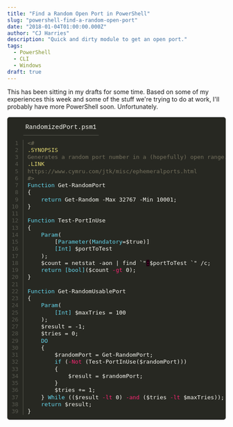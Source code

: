 ```yaml
---
title: "Find a Random Open Port in PowerShell"
slug: "powershell-find-a-random-open-port"
date: "2018-01-04T01:00:00.000Z"
author: "CJ Harries"
description: "Quick and dirty module to get an open port."
tags: 
  - PowerShell
  - CLI
  - Windows
draft: true
---
```


This has been sitting in my drafts for some time. Based on some of my experiences this week and some of the stuff we're trying to do at work, I'll probably have more PowerShell soon. Unfortunately.

<table class="highlighttable" style='border-radius:5px; display:block; font-family:Consolas, "Courier New", monospace; min-width:300px; overflow:auto; width:100%; background:#272822; color:#f8f8f2' width="100%">
<tr class="code-header" style="height:40px; padding:5px 0 0" height="40">
<td style="border:none; background-image:none; background-position:center; background-repeat:no-repeat"></td>
<td class="code-header" style="border:none; background-image:none; background-position:center; background-repeat:no-repeat; height:40px; padding:5px 0 0" height="40"><div class="code-tab active" style="color:#f8f8f2; display:inline-block; font-size:0.9em; height:35px; line-height:35px; margin:0 30px 0 0; padding:0 5px; border-bottom:1px solid #57584f" height="35">RandomizedPort.psm1</div></td>
</tr>
<tr>
<td class="linenos" style="border:none; background-image:none; background-position:center; background-repeat:no-repeat; padding:10px 0"><div class="linenodiv"><pre style="background:#272822; color:#57584f; border:none; font-size:1em; line-height:125%; padding:0 10px; margin-bottom:0; margin-top:0; padding-bottom:0; padding-top:0; border-radius:0; border-right:1px solid #57584f"> 1
 2
 3
 4
 5
 6
 7
 8
 9
10
11
12
13
14
15
16
17
18
19
20
21
22
23
24
25
26
27
28
29
30
31
32
33
34
35
36
37
38
39</pre></div></td>
<td class="code" style="border:none; background-image:none; background-position:center; background-repeat:no-repeat; padding:10px 0">
<div class="highlight" style='border-radius:5px; display:block; font-family:Consolas, "Courier New", monospace; min-width:300px; overflow:auto; width:100%; background:#272822; color:#f8f8f2' width="100%"><pre style="background:#272822; color:#f8f8f2; border:none; font-size:1em; line-height:125%; padding:10px; margin-bottom:0; margin-top:0; padding-bottom:0; padding-top:0"><span></span><span class="cm" style="color:#75715e">&lt;#</span><br><span class="sd" style="color:#e6db74">.SYNOPSIS</span><span class="cm" style="color:#75715e"></span><br><span class="cm" style="color:#75715e">Generates a random port number in a (hopefully) open range.</span><br><span class="sd" style="color:#e6db74">.LINK</span><span class="cm" style="color:#75715e"></span><br><span class="cm" style="color:#75715e">https://www.cymru.com/jtk/misc/ephemeralports.html</span><br><span class="cm" style="color:#75715e">#&gt;</span><br><span class="k" style="color:#66d9ef">Function</span> <span class="nb" style="color:#f8f8f2">Get-RandomPort</span><br><span class="p">{</span><br>    <span class="k" style="color:#66d9ef">return</span> <span class="nb" style="color:#f8f8f2">Get-Random</span> <span class="n">-Max</span> <span class="n">32767</span> <span class="n">-Min</span> <span class="n">10001</span><span class="p">;</span><br><span class="p">}</span><br><br><span class="k" style="color:#66d9ef">Function</span> <span class="nb" style="color:#f8f8f2">Test-PortInUse</span><br><span class="p">{</span><br>    <span class="k" style="color:#66d9ef">Param</span><span class="p">(</span><br>        <span class="p">[</span><span class="k" style="color:#66d9ef">Parameter</span><span class="p">(</span><span class="k" style="color:#66d9ef">Mandatory</span><span class="p">=</span><span class="nv" style="color:#f8f8f2">$true</span><span class="p">)]</span><br>        <span class="no" style="color:#66d9ef">[Int]</span> <span class="nv" style="color:#f8f8f2">$portToTest</span><br>    <span class="p">);</span><br>    <span class="nv" style="color:#f8f8f2">$count</span> <span class="p">=</span> <span class="n">netstat</span> <span class="n">-aon</span> <span class="p">|</span> <span class="n">find</span> <span class="p">`"</span><span class="err" style="background-color:#1e0010; color:#960050" bgcolor="#1e0010">:</span><span class="nv" style="color:#f8f8f2">$portToTest</span> <span class="p">`"</span> <span class="p">/</span><span class="n">c</span><span class="p">;</span><br>    <span class="k" style="color:#66d9ef">return</span> <span class="no" style="color:#66d9ef">[bool]</span><span class="p">(</span><span class="nv" style="color:#f8f8f2">$count</span> <span class="o" style="color:#f92672">-gt</span> <span class="n">0</span><span class="p">);</span><br><span class="p">}</span><br><br><span class="k" style="color:#66d9ef">Function</span> <span class="nb" style="color:#f8f8f2">Get-RandomUsablePort</span><br><span class="p">{</span><br>    <span class="k" style="color:#66d9ef">Param</span><span class="p">(</span><br>        <span class="no" style="color:#66d9ef">[Int]</span> <span class="nv" style="color:#f8f8f2">$maxTries</span> <span class="p">=</span> <span class="n">100</span><br>    <span class="p">);</span><br>    <span class="nv" style="color:#f8f8f2">$result</span> <span class="p">=</span> <span class="p">-</span><span class="n">1</span><span class="p">;</span><br>    <span class="nv" style="color:#f8f8f2">$tries</span> <span class="p">=</span> <span class="n">0</span><span class="p">;</span><br>    <span class="k" style="color:#66d9ef">DO</span><br>    <span class="p">{</span><br>        <span class="nv" style="color:#f8f8f2">$randomPort</span> <span class="p">=</span> <span class="nb" style="color:#f8f8f2">Get-RandomPort</span><span class="p">;</span><br>        <span class="k" style="color:#66d9ef">if</span> <span class="p">(</span><span class="o" style="color:#f92672">-Not</span> <span class="p">(</span><span class="nb" style="color:#f8f8f2">Test-PortInUse</span><span class="p">(</span><span class="nv" style="color:#f8f8f2">$randomPort</span><span class="p">)))</span><br>        <span class="p">{</span><br>            <span class="nv" style="color:#f8f8f2">$result</span> <span class="p">=</span> <span class="nv" style="color:#f8f8f2">$randomPort</span><span class="p">;</span><br>        <span class="p">}</span><br>        <span class="nv" style="color:#f8f8f2">$tries</span> <span class="p">+=</span> <span class="n">1</span><span class="p">;</span><br>    <span class="p">}</span> <span class="k" style="color:#66d9ef">While</span> <span class="p">((</span><span class="nv" style="color:#f8f8f2">$result</span> <span class="o" style="color:#f92672">-lt</span> <span class="n">0</span><span class="p">)</span> <span class="o" style="color:#f92672">-and</span> <span class="p">(</span><span class="nv" style="color:#f8f8f2">$tries</span> <span class="o" style="color:#f92672">-lt</span> <span class="nv" style="color:#f8f8f2">$maxTries</span><span class="p">));</span><br>    <span class="k" style="color:#66d9ef">return</span> <span class="nv" style="color:#f8f8f2">$result</span><span class="p">;</span><br><span class="p">}</span><br></pre></div>
</td>
</tr>
</table>